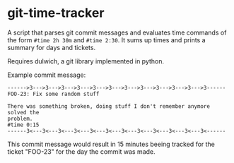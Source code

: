 git-time-tracker
================

A script that parses git commit messages and evaluates time commands of the
form `#time 2h 30m` and `#time 2:30`.  It sums up times and prints a summary for
days and tickets.

Requires dulwich, a git library implemented in python.


Example commit message:

    ------>3--->3--->3--->3--->3--->3--->3--->3--->3--->3--->3--->3------
    FOO-23: Fix some random stuff

    There was something broken, doing stuff I don't remember anymore solved the
    problem.
    #time 0:15
    ------3<---3<---3<---3<---3<---3<---3<---3<---3<---3<---3<---3<------

This commit message would result in 15 minutes beeing tracked for the ticket
"FOO-23" for the day the commit was made.

